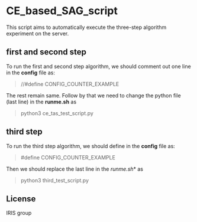 # CE_based_SAG_script

This script aims to automatically execute the three-step algorithm experiment on the server.

## first and second step
To run the first and second step algorithm, we should comment out one line in the **config** file as:
> //#define CONFIG_COUNTER_EXAMPLE

The rest remain same. Follow by that we need to change the python file (last line) in the **runme.sh** as 
> python3 ce_tas_test_script.py

## third step
To run the third step algorithm, we should define in the **config** file as:
> #define CONFIG_COUNTER_EXAMPLE

Then we should replace the last line in the *runme.sh** as 
> python3 third_test_script.py

## License
IRIS group
